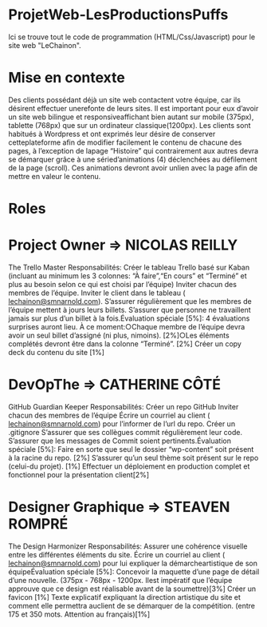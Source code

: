 # ProjetWeb-LesProductionsPuffs
Ici se trouve tout le code de programmation (HTML/Css/Javascript) pour le site web "LeChainon".

# Mise en contexte
Des clients possédant déjà un site web contactent votre équipe, car ils désirent effectuer unerefonte de leurs sites. Il est important pour eux d’avoir un site web bilingue et responsiveaffichant bien autant sur mobile (375px), tablette (768px) que sur un ordinateur classique(1200px). Les clients sont habitués à Wordpress et ont exprimés leur désire de conserver cetteplateforme afin de modifier facilement le contenu de chacune des pages, à l’exception de lapage “Histoire” qui contrairement aux autres devra se démarquer grâce à une séried’animations (4) déclenchées au défilement de la page (scroll). Ces animations devront avoir unlien avec la page afin de mettre en valeur le contenu.

# Roles
# Project Owner => NICOLAS REILLY
The Trello Master
Responsabilités:
Créer le tableau Trello basé sur Kaban (incluant au minimum les 3 colonnes: “À faire”,“En cours” et “Terminé” et plus au besoin selon ce qui est choisi par l’équipe)
Inviter chacun des membres de l’équipe.
Inviter le client dans le tableau (​lechainon@smnarnold.com​).
S’assurer régulièrement que les membres de l’équipe mettent à jours leurs billets.
S’assurer que personne ne travaillent jamais sur plus d’un billet à la fois.Évaluation spéciale [5%]:
4 évaluations surprises auront lieu. À ce moment:○Chaque membre de l’équipe devra avoir un seul billet d’assigné (ni plus, nimoins). [2%]○Les éléments complétés devront être dans la colonne “Terminé”. [2%]
Créer un copy deck du contenu du site [1%]

# DevOpThe => CATHERINE CÔTÉ
GitHub Guardian Keeper
Responsabilités:
Créer un repo GitHub
Inviter chacun des membres de l’équipe
Écrire un courriel au client (​lechainon@smnarnold.com​) pour l’informer de l’url du repo.
Créer un .gitignore
S’assurer que ses collègues commit régulièrement leur code.
S’assurer que les messages de Commit soient pertinents.Évaluation spéciale [5%]:
Faire en sorte que seul le dossier “wp-content” soit présent à la racine du repo. [2%]
S’assurer qu’un seul thème soit présent sur le repo (celui-du projet). [1%]
Effectuer un déploiement en production complet et fonctionnel pour la présentation client[2%]

# Designer Graphique => STEAVEN ROMPRÉ
The Design Harmonizer
Responsabilités:
Assurer une cohérence visuelle entre les différentes éléments du site.
Écrire un courriel au client (​lechainon@smnarnold.com​) pour lui expliquer la démarcheartistique de son équipeÉvaluation spéciale [5%]:
Concevoir la maquette d’une page de détail d’une nouvelle. (375px - 768px - 1200px. Ilest impératif que l’équipe approuve que ce design est réalisable avant de la soumettre)[3%]
Créer un favicon [1%]
Texte explicatif expliquant la direction artistique du site et comment elle permettra auclient de se démarquer de la compétition. (entre 175 et 350 mots. Attention au français)[1%]
